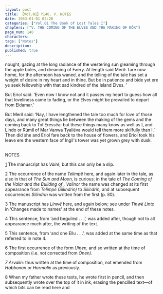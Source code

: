 ```yaml
---
layout: post
title: 【Vol.01】P140. V. NOTES
date: 1983-01-01 02:20
categories: ["Vol.01 The Book of Lost Tales I"]
chapters: ["V. THE COMING OF THE ELVES AND THE MAKING OF KÔR"]
page_num: 140
characters: 
tags: ["Notes"]
description: 
published: true
---
```


<p style="text-indent: 0;">
nought, gazing at the long radiance of the westering sun gleaming through the apple boles, and dreaming of Faery. At length said Meril: Tare now home, for the afternoon has waned, and the telling of the tale has set a weight of desire in my heart and in thine. But be in patience and bide yet ere ye seek fellowship with that sad kindred of the Island Elves. ’
</p>

But Eriol said: ‘Even now I know not and it passes my heart to guess how all that loveliness came to fading, or the Elves might be prevailed to depart from Eldamar.’

But Meril said: ‘Nay, I have lengthened the tale too much for love of those days, and many great things lie between the making of the gems and the coming back to Tol Eressëa: but these things many know as well as I, and Lindo or Rúmil of Mar Vanwa Tyaliéva would tell them more skilfully than I.’ Then did she and Eriol fare back to the house of flowers, and Eriol took his leave ere the western face of Ingil's tower was yet grown grey with dusk.

<BR>
NOTES

[1]({{site.baseurl}}/vol01-p121)  The manuscript has <I>Vairë</I>, but this can only be a slip.

2 The occurrence of the name <I>Telimpë </I>here, and again later in the tale, as also in that of <I>The Sun and Moon, </I>is curious; in the tale of <I>The Coming of the Valar and the Building of , Valinor </I>the name was changed at its first appearance from <I>Telimpë (Silindrin) </I>to <I>Silindrin, </I>and at subsequent occurrences <I>Silindrin </I>was written from the first (p. 80).

3 The manuscript has <I>Linwë </I>here, and again below; see under <I>Tinwë Linto </I>in ‘Changes made to names' at the end of these notes.

4 This sentence, from ‘and beguiled . . .’, was added after, though not to all appearance much after, the writing of the text.

5 This sentence, from ‘and one Ellu . . .’, was added at the same time as that referred to in note 4.

6 The first occurrence of the form <I>Uinen, </I>and so written at the time of composition (i.e. not corrected from <I>Ónen).</I>

<I>7 Arvalin: </I>thus written at the time of composition, not emended from <I>Habbanan </I>or <I>Harmalin </I>as previously.

8 When my father wrote these texts, he wrote first in pencil, and then subsequently wrote over the top of it in ink, erasing the pencilled text—of which bits can be read here and

